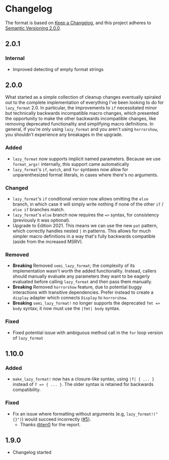 # Changelog

The format is based on [Keep a Changelog](https://keepachangelog.com/en/1.0.0/),
and this project adheres to [Semantic Versioning 2.0.0](https://semver.org/spec/v2.0.0.html).

## 2.0.1

### Internal

- Improved detecting of empty format strings

## 2.0.0

What started as a simple collection of cleanup changes eventually spiraled out to the complete implementation of everything I've been looking to do for `lazy_format` 2.0. In particular, the improvements to `if` necessitated minor but technically backwards incompatible macro changes, which presented the opportunity to make the other backwards incompatible changes, like removing deprecated functionality and simplifying macro definitions. In general, if you're only using `lazy_format` and you aren't using `horrorshow`, you shouldn't experience any breakages in the upgrade.

### Added

- `lazy_format` now supports implicit named parameters. Because we use `format_args!` internally, this support came automatically
- `lazy_format`'s `if`, `match`, and `for` syntaxes now allow for unparenthesized format literals, in cases where there's no arguments.

### Changed

- `lazy_format`'s `if` conditional version now allows omitting the `else` branch, in which case it will simply write nothing if none of the other `if` / `else if` branches match.
- `lazy_format`'s `else` branch now requires the `=>` syntax, for consistency (previously it was optional).
- Upgrade to Edition 2021. This means we can use the new `pat` pattern, which correctly handles nested `|` in patterns. This allows for much simpler macro definitions in a way that's fully backwards compatible (aside from the increased MSRV).

### Removed

- **Breaking** Removed `semi_lazy_format`; the complexity of its implementation wasn't worth the added functionality. Instead, callers should manually evaluate any parameters they want to be eagerly evaluated before calling `lazy_format` and then pass them manually.
- **Breaking** Removed `horrorshow` feature, due to potential buggy interactions with transitive dependencies. Prefer instead to create a `display` adapter which connects `Display` to `horrorshow`.
- **Breaking** `semi_lazy_format!` no longer supports the deprecated `fmt => body` syntax; it now must use the `|fmt| body` syntax.

### Fixed

- Fixed potential issue with ambiguous method call in the `for` loop version of `lazy_format`

## 1.10.0

### Added

- `make_lazy_format!` now has a closure-like syntax, using `|f| { ... }` instead of `f => { ... }`. The older syntax is retained for backwards compatibility.

### Fixed

- Fix an issue where formatting without arguments (e.g, `lazy_format!("{}")`) would succeed incorrectly ([#5](https://github.com/Lucretiel/lazy_format/issues/5)).
  - Thanks [@ten0](https://github.com/Ten0) for the report.

## 1.9.0

- Changelog started
